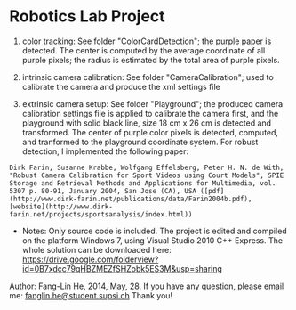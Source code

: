 # Robotics Lab Project
1. color tracking:
See folder "ColorCardDetection"; the purple paper is detected. The center is computed by the average coordinate of all purple pixels; the radius is estimated by the total area of purple pixels.

2. intrinsic camera calibration:
See folder "CameraCalibration"; used to calibrate the camera and produce the xml settings file

3. extrinsic camera setup:
See folder "Playground"; the produced camera calibration settings file is applied to calibrate the camera first, and the playground with solid black line, size 18 cm x 26 cm is detected and transformed. The center of purple color pixels is detected, computed, and tranformed to the playground coordinate system.  For robust detection, I implemented the following paper:
```
Dirk Farin, Susanne Krabbe, Wolfgang Effelsberg, Peter H. N. de With, "Robust Camera Calibration for Sport Videos using Court Models", SPIE Storage and Retrieval Methods and Applications for Multimedia, vol. 5307 p. 80-91, January 2004, San Jose (CA), USA ([pdf](http://www.dirk-farin.net/publications/data/Farin2004b.pdf), [website](http://www.dirk-farin.net/projects/sportsanalysis/index.html)) 
```

- Notes:
Only source code is included. The project is edited and compiled on the platform Windows 7, using Visual Studio 2010 C++ Express. The whole solution can be downloaded here: https://drive.google.com/folderview?id=0B7xdcc79qHBZMEZfSHZobk5ES3M&usp=sharing

Author: Fang-Lin He, 2014, May, 28.
If you have any question, please email me: fanglin.he@student.supsi.ch
Thank you!